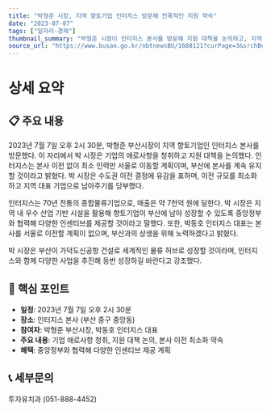 ```yaml
---
title: "박형준 시장, 지역 향토기업 인터지스 방문해 전폭적인 지원 약속"
date: "2023-07-07"
tags: ["일자리·경제"]
thumbnail_summary: "박형준 시장이 인터지스 본사를 방문해 지원 대책을 논의하고, 지역 상생을 강조했다."
source_url: "https://www.busan.go.kr/nbtnewsBU/1688121?curPage=3&srchBeginDt=&srchEndDt=&srchKey=&srchText="
---
```


# 상세 요약

## 📋 주요 내용
2023년 7월 7일 오후 2시 30분, 박형준 부산시장이 지역 향토기업인 인터지스 본사를 방문했다. 이 자리에서 박 시장은 기업의 애로사항을 청취하고 지원 대책을 논의했다. 인터지스는 본사 이전 없이 최소 인력만 서울로 이동할 계획이며, 부산에 본사를 계속 유지할 것이라고 밝혔다. 박 시장은 수도권 이전 결정에 유감을 표하며, 이전 규모를 최소화하고 지역 대표 기업으로 남아주기를 당부했다. 

인터지스는 70년 전통의 종합물류기업으로, 매출은 약 7천억 원에 달한다. 박 시장은 지역 내 우수 산업 기반 시설을 활용해 향토기업이 부산에 남아 성장할 수 있도록 중앙정부와 협력해 다양한 인센티브를 제공할 것이라고 말했다. 또한, 박동호 인터지스 대표는 본사를 서울로 이전할 계획이 없으며, 부산과의 상생을 위해 노력하겠다고 밝혔다. 

박 시장은 부산이 가덕도신공항 건설로 세계적인 물류 허브로 성장할 것이라며, 인터지스와 함께 다양한 사업을 추진해 동반 성장하길 바란다고 강조했다. 

## 🎯 핵심 포인트
- **일정**: 2023년 7월 7일 오후 2시 30분
- **장소**: 인터지스 본사 (부산 중구 중앙동)
- **참여자**: 박형준 부산시장, 박동호 인터지스 대표
- **주요 내용**: 기업 애로사항 청취, 지원 대책 논의, 본사 이전 최소화 약속
- **혜택**: 중앙정부와 협력해 다양한 인센티브 제공 계획

## 📞 세부문의
투자유치과 (051-888-4452)